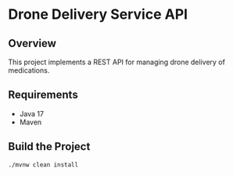 # Drone Delivery Service API

## Overview
This project implements a REST API for managing drone delivery of medications.

## Requirements
- Java 17
- Maven

## Build the Project
```bash
./mvnw clean install